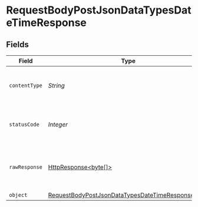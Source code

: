 # RequestBodyPostJsonDataTypesDateTimeResponse


## Fields

| Field                                                                                                                           | Type                                                                                                                            | Required                                                                                                                        | Description                                                                                                                     |
| ------------------------------------------------------------------------------------------------------------------------------- | ------------------------------------------------------------------------------------------------------------------------------- | ------------------------------------------------------------------------------------------------------------------------------- | ------------------------------------------------------------------------------------------------------------------------------- |
| `contentType`                                                                                                                   | *String*                                                                                                                        | :heavy_check_mark:                                                                                                              | HTTP response content type for this operation                                                                                   |
| `statusCode`                                                                                                                    | *Integer*                                                                                                                       | :heavy_check_mark:                                                                                                              | HTTP response status code for this operation                                                                                    |
| `rawResponse`                                                                                                                   | [HttpResponse<byte[]>](https://docs.oracle.com/en/java/javase/11/docs/api/java.net.http/java/net/http/HttpResponse.html)        | :heavy_minus_sign:                                                                                                              | Raw HTTP response; suitable for custom response parsing                                                                         |
| `object`                                                                                                                        | [RequestBodyPostJsonDataTypesDateTimeResponseBody](../../models/operations/RequestBodyPostJsonDataTypesDateTimeResponseBody.md) | :heavy_minus_sign:                                                                                                              | OK                                                                                                                              |